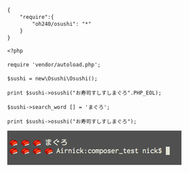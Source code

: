 ```
{   
    "require":{
        "oh240/osushi": "*"
    }
}
```


```
<?php

require 'vendor/autoload.php';

$sushi = new\Osushi\Osushi();

print $sushi->osushi("お寿司すしすしまぐろ".PHP_EOL);

$sushi->search_word [] = 'まぐろ';

print $sushi->osushi("お寿司すしすしまぐろ");

```

![sample_print](sample_print.png)
